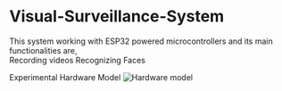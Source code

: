 # Visual-Surveillance-System
This system working with ESP32 powered microcontrollers and its main functionalities are,\
Recording videos
Recognizing Faces

Experimental Hardware Model
![Hardware model](./20250126_190506.jpg)
